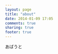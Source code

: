 ```yaml
---
layout: page
title: "about"
date: 2014-01-09 17:05
comments: true
sharing: true
footer: true
---
```


あばうと